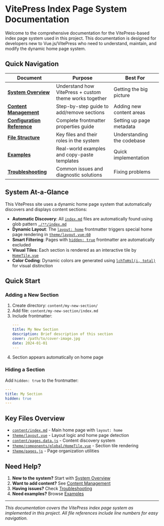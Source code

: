 # VitePress Index Page System Documentation

Welcome to the comprehensive documentation for the VitePress-based index page system used in this project. This documentation is designed for developers new to Vue.js/VitePress who need to understand, maintain, and modify the dynamic home page system.

## Quick Navigation

| Document | Purpose | Best For |
|----------|---------|----------|
| **[System Overview](./system-overview.md)** | Understand how VitePress + custom theme works together | Getting the big picture |
| **[Content Management](./content-management.md)** | Step-by-step guide to add/remove sections | Adding new content areas |
| **[Configuration Reference](./configuration-reference.md)** | Complete frontmatter properties guide | Setting up page metadata |
| **[File Structure](./file-structure.md)** | Key files and their roles in the system | Understanding the codebase |
| **[Examples](./examples.md)** | Real-world examples and copy-paste templates | Quick implementation |
| **[Troubleshooting](./troubleshooting.md)** | Common issues and diagnostic solutions | Fixing problems |

## System At-a-Glance

This VitePress site uses a dynamic home page system that automatically discovers and displays content sections:

- **Automatic Discovery**: All [`index.md`](content/index.md) files are automatically found using glob pattern [`./**/index.md`](content/pages.data.js:5)
- **Dynamic Layout**: The [`layout: home`](content/index.md:2) frontmatter triggers special home page rendering in [`theme/layout.vue:60`](theme/layout.vue:60)
- **Smart Filtering**: Pages with [`hidden: true`](theme/pages.js:42) frontmatter are automatically excluded
- **Visual Tiles**: Each section is rendered as an interactive tile by [`HomeTile.vue`](theme/components/global/HomeTile.vue)
- **Color Coding**: Dynamic colors are generated using [`lchToHsl(i, total)`](theme/components/global/HomeTile.vue:38) for visual distinction

## Quick Start

### Adding a New Section
1. Create directory: `content/my-new-section/`
2. Add file: `content/my-new-section/index.md`
3. Include frontmatter:
   ```yaml
   ---
   title: My New Section
   description: Brief description of this section
   cover: /path/to/cover-image.jpg
   date: 2024-01-01
   ---
   ```
4. Section appears automatically on home page

### Hiding a Section
Add `hidden: true` to the frontmatter:
```yaml
---
title: My Section
hidden: true
---
```

## Key Files Overview

- [`content/index.md`](content/index.md) - Main home page with `layout: home`
- [`theme/layout.vue`](theme/layout.vue) - Layout logic and home page detection
- [`content/pages.data.js`](content/pages.data.js) - Content discovery system
- [`theme/components/global/HomeTile.vue`](theme/components/global/HomeTile.vue) - Section tile rendering
- [`theme/pages.js`](theme/pages.js) - Page organization utilities

## Need Help?

1. **New to the system?** Start with [System Overview](./system-overview.md)
2. **Want to add content?** See [Content Management](./content-management.md)
3. **Having issues?** Check [Troubleshooting](./troubleshooting.md)
4. **Need examples?** Browse [Examples](./examples.md)

---

*This documentation covers the VitePress index page system as implemented in this project. All file references include line numbers for easy navigation.*